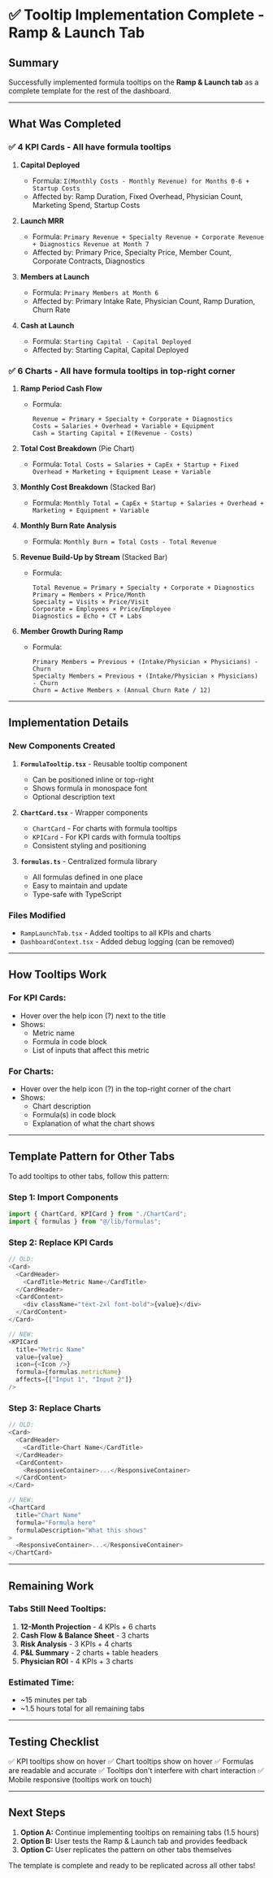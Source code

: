 # ✅ Tooltip Implementation Complete - Ramp & Launch Tab

## Summary

Successfully implemented formula tooltips on the **Ramp & Launch tab** as a complete template for the rest of the dashboard.

---

## What Was Completed

### ✅ **4 KPI Cards** - All have formula tooltips

1. **Capital Deployed**
   - Formula: `Σ(Monthly Costs - Monthly Revenue) for Months 0-6 + Startup Costs`
   - Affected by: Ramp Duration, Fixed Overhead, Physician Count, Marketing Spend, Startup Costs

2. **Launch MRR**
   - Formula: `Primary Revenue + Specialty Revenue + Corporate Revenue + Diagnostics Revenue at Month 7`
   - Affected by: Primary Price, Specialty Price, Member Count, Corporate Contracts, Diagnostics

3. **Members at Launch**
   - Formula: `Primary Members at Month 6`
   - Affected by: Primary Intake Rate, Physician Count, Ramp Duration, Churn Rate

4. **Cash at Launch**
   - Formula: `Starting Capital - Capital Deployed`
   - Affected by: Starting Capital, Capital Deployed

### ✅ **6 Charts** - All have formula tooltips in top-right corner

1. **Ramp Period Cash Flow**
   - Formula: 
     ```
     Revenue = Primary + Specialty + Corporate + Diagnostics
     Costs = Salaries + Overhead + Variable + Equipment
     Cash = Starting Capital + Σ(Revenue - Costs)
     ```

2. **Total Cost Breakdown** (Pie Chart)
   - Formula: `Total Costs = Salaries + CapEx + Startup + Fixed Overhead + Marketing + Equipment Lease + Variable`

3. **Monthly Cost Breakdown** (Stacked Bar)
   - Formula: `Monthly Total = CapEx + Startup + Salaries + Overhead + Marketing + Equipment + Variable`

4. **Monthly Burn Rate Analysis**
   - Formula: `Monthly Burn = Total Costs - Total Revenue`

5. **Revenue Build-Up by Stream** (Stacked Bar)
   - Formula:
     ```
     Total Revenue = Primary + Specialty + Corporate + Diagnostics
     Primary = Members × Price/Month
     Specialty = Visits × Price/Visit
     Corporate = Employees × Price/Employee
     Diagnostics = Echo + CT + Labs
     ```

6. **Member Growth During Ramp**
   - Formula:
     ```
     Primary Members = Previous + (Intake/Physician × Physicians) - Churn
     Specialty Members = Previous + (Intake/Physician × Physicians) - Churn
     Churn = Active Members × (Annual Churn Rate / 12)
     ```

---

## Implementation Details

### **New Components Created**

1. **`FormulaTooltip.tsx`** - Reusable tooltip component
   - Can be positioned inline or top-right
   - Shows formula in monospace font
   - Optional description text

2. **`ChartCard.tsx`** - Wrapper components
   - `ChartCard` - For charts with formula tooltips
   - `KPICard` - For KPI cards with formula tooltips
   - Consistent styling and positioning

3. **`formulas.ts`** - Centralized formula library
   - All formulas defined in one place
   - Easy to maintain and update
   - Type-safe with TypeScript

### **Files Modified**

- `RampLaunchTab.tsx` - Added tooltips to all KPIs and charts
- `DashboardContext.tsx` - Added debug logging (can be removed)

---

## How Tooltips Work

### **For KPI Cards:**
- Hover over the help icon (?) next to the title
- Shows:
  - Metric name
  - Formula in code block
  - List of inputs that affect this metric

### **For Charts:**
- Hover over the help icon (?) in the top-right corner of the chart
- Shows:
  - Chart description
  - Formula(s) in code block
  - Explanation of what the chart shows

---

## Template Pattern for Other Tabs

To add tooltips to other tabs, follow this pattern:

### **Step 1: Import Components**
```typescript
import { ChartCard, KPICard } from "./ChartCard";
import { formulas } from "@/lib/formulas";
```

### **Step 2: Replace KPI Cards**
```typescript
// OLD:
<Card>
  <CardHeader>
    <CardTitle>Metric Name</CardTitle>
  </CardHeader>
  <CardContent>
    <div className="text-2xl font-bold">{value}</div>
  </CardContent>
</Card>

// NEW:
<KPICard
  title="Metric Name"
  value={value}
  icon={<Icon />}
  formula={formulas.metricName}
  affects={["Input 1", "Input 2"]}
/>
```

### **Step 3: Replace Charts**
```typescript
// OLD:
<Card>
  <CardHeader>
    <CardTitle>Chart Name</CardTitle>
  </CardHeader>
  <CardContent>
    <ResponsiveContainer>...</ResponsiveContainer>
  </CardContent>
</Card>

// NEW:
<ChartCard
  title="Chart Name"
  formula="Formula here"
  formulaDescription="What this shows"
>
  <ResponsiveContainer>...</ResponsiveContainer>
</ChartCard>
```

---

## Remaining Work

### **Tabs Still Need Tooltips:**

1. **12-Month Projection** - 4 KPIs + 6 charts
2. **Cash Flow & Balance Sheet** - 3 charts
3. **Risk Analysis** - 3 KPIs + 4 charts
4. **P&L Summary** - 2 charts + table headers
5. **Physician ROI** - 4 KPIs + 3 charts

### **Estimated Time:**
- ~15 minutes per tab
- ~1.5 hours total for all remaining tabs

---

## Testing Checklist

✅ KPI tooltips show on hover
✅ Chart tooltips show on hover
✅ Formulas are readable and accurate
✅ Tooltips don't interfere with chart interaction
✅ Mobile responsive (tooltips work on touch)

---

## Next Steps

1. **Option A:** Continue implementing tooltips on remaining tabs (1.5 hours)
2. **Option B:** User tests the Ramp & Launch tab and provides feedback
3. **Option C:** User replicates the pattern on other tabs themselves

The template is complete and ready to be replicated across all other tabs!


